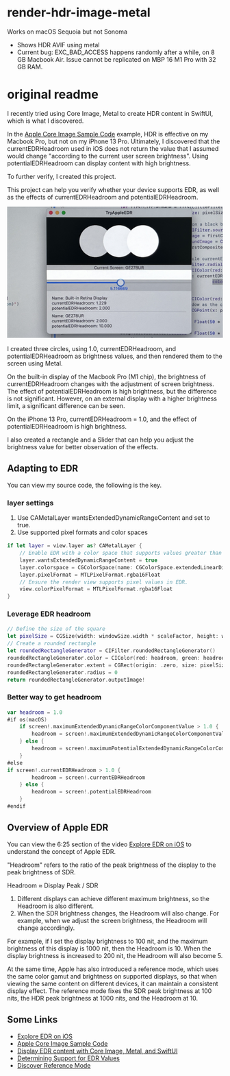 # render-hdr-image-metal

Works on macOS Sequoia but not Sonoma

-  Shows HDR AVIF using metal
-  Current bug: EXC_BAD_ACCESS happens randomly after a while, on 8 GB Macbook Air. Issue cannot be replicated on MBP 16 M1 Pro with 32 GB RAM.

# original readme

I recently tried using Core Image, Metal to create HDR content in SwiftUI, which is what I discovered.

In the [Apple Core Image Sample Code](https://developer.apple.com/documentation/coreimage/generating_an_animation_with_a_core_image_render_destination) example, HDR is effective on my Macbook Pro, but not on my iPhone 13 Pro. Ultimately, I discovered that the currentEDRHeadroom used in iOS does not return the value that I assumed would change "according to the current user screen brightness". Using potentialEDRHeadroom can display content with high brightness.

To further verify, I created this project.

This project can help you verify whether your device supports EDR, as well as the effects of currentEDRHeadroom and potentialEDRHeadroom.

![TryAppleEDR](./images/TryAppleEDR.jpg)

I created three circles, using 1.0, currentEDRHeadroom, and potentialEDRHeadroom as brightness values, and then rendered them to the screen using Metal.

On the built-in display of the Macbook Pro (M1 chip), the brightness of currentEDRHeadroom changes with the adjustment of screen brightness. The effect of potentialEDRHeadroom is high brightness, but the difference is not significant. However, on an external display with a higher brightness limit, a significant difference can be seen.

On the iPhone 13 Pro, currentEDRHeadroom = 1.0, and the effect of potentialEDRHeadroom is high brightness.

I also created a rectangle and a Slider that can help you adjust the brightness value for better observation of the effects.

## Adapting to EDR

You can view my source code, the following is the key.

### layer settings

1. Use CAMetalLayer wantsExtendedDynamicRangeContent and set to true.
2. Use supported pixel formats and color spaces

```swift
if let layer = view.layer as? CAMetalLayer {
    // Enable EDR with a color space that supports values greater than SDR.
    layer.wantsExtendedDynamicRangeContent = true
    layer.colorspace = CGColorSpace(name: CGColorSpace.extendedLinearDisplayP3)
    layer.pixelFormat = MTLPixelFormat.rgba16Float
    // Ensure the render view supports pixel values in EDR.
    view.colorPixelFormat = MTLPixelFormat.rgba16Float
}
```

### Leverage EDR headroom

```swift
// Define the size of the square
let pixelSize = CGSize(width: windowSize.width * scaleFactor, height: windowSize.height * scaleFactor)
// Create a rounded rectangle
let roundedRectangleGenerator = CIFilter.roundedRectangleGenerator()
roundedRectangleGenerator.color = CIColor(red: headroom, green: headroom, blue: headroom, colorSpace: CGColorSpace(name: CGColorSpace.extendedLinearDisplayP3)!)!
roundedRectangleGenerator.extent = CGRect(origin: .zero, size: pixelSize)
roundedRectangleGenerator.radius = 0
return roundedRectangleGenerator.outputImage!
```

### Better way to get headroom

```swift
var headroom = 1.0
#if os(macOS)
    if screen!.maximumExtendedDynamicRangeColorComponentValue > 1.0 {
        headroom = screen!.maximumExtendedDynamicRangeColorComponentValue
    } else {
        headroom = screen!.maximumPotentialExtendedDynamicRangeColorComponentValue
    }
#else
if screen!.currentEDRHeadroom > 1.0 {
        headroom = screen!.currentEDRHeadroom
    } else {
        headroom = screen!.potentialEDRHeadroom
    }
#endif
```

## Overview of Apple EDR

You can view the 6:25 section of the video [Explore EDR on iOS](https://developer.apple.com/videos/play/wwdc2022/10113/) to understand the concept of Apple EDR.

"Headroom" refers to the ratio of the peak brightness of the display to the peak brightness of SDR.

Headroom ≈ Display Peak / SDR

1. Different displays can achieve different maximum brightness, so the Headroom is also different.
2. When the SDR brightness changes, the Headroom will also change. For example, when we adjust the screen brightness, the Headroom will change accordingly.

For example, if I set the display brightness to 100 nit, and the maximum brightness of this display is 1000 nit, then the Headroom is 10. When the display brightness is increased to 200 nit, the Headroom will also become 5.

At the same time, Apple has also introduced a reference mode, which uses the same color gamut and brightness on supported displays, so that when viewing the same content on different devices, it can maintain a consistent display effect. The reference mode fixes the SDR peak brightness at 100 nits, the HDR peak brightness at 1000 nits, and the Headroom at 10.

## Some Links

- [Explore EDR on iOS](https://developer.apple.com/videos/play/wwdc2022/10113/)
- [Apple Core Image Sample Code](https://developer.apple.com/documentation/coreimage/generating_an_animation_with_a_core_image_render_destination)
- [Display EDR content with Core Image, Metal, and SwiftUI](https://developer.apple.com/videos/play/wwdc2022/10114/)
- [Determining Support for EDR Values](https://developer.apple.com/documentation/metal/hdr_content/determining_support_for_edr_values)
- [Discover Reference Mode](https://developer.apple.com/videos/play/tech-talks/110337/)
